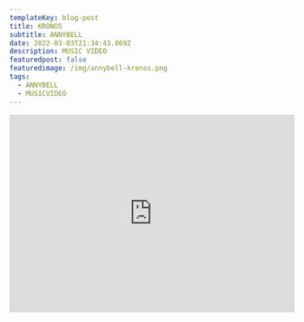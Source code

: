 ```yaml
---
templateKey: blog-post
title: KRONOS
subtitle: ANNYBELL
date: 2022-03-03T21:34:43.869Z
description: MUSIC VIDEO
featuredpost: false
featuredimage: /img/annybell-kronos.png
tags:
  - ANNYBELL
  - MUSICVIDEO
---
```

<iframe width="100%" height="350px" src="https://www.youtube.com/embed/h5gBfME68Fg" title="YouTube video player" frameborder="0" allow="accelerometer; autoplay; clipboard-write; encrypted-media; gyroscope; picture-in-picture" allowfullscreen></iframe>